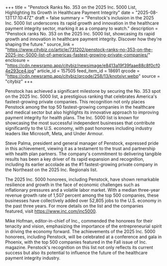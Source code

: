 +++
title = "Penstock Ranks No. 353 on the 2025 Inc. 5000 List, Highlighting Its Growth in Healthcare Payment Integrity"
date = "2025-08-13T17:10:47Z"
draft = false
summary = "Penstock's inclusion in the 2025 Inc. 5000 list underscores its rapid growth and innovation in the healthcare payment integrity sector, marking it as a company to watch."
description = "Penstock ranks No. 353 on the 2025 Inc. 5000 list, showcasing its rapid growth and innovation in healthcare payment integrity. Discover how they're shaping the future."
source_link = "https://www.citybiz.co/article/731202/penstock-ranks-no-353-on-the-2025-inc-5000-list-of-americas-fastest-growing-private-companies/"
enclosure = "https://cdn.newsramp.app/citybiz/newsimage/e8413a19f39faae88c8f0cf04e293ce4.jpg"
article_id = 157505
feed_item_id = 18691
qrcode = "https://cdn.newsramp.app/citybiz/qrcode/258/13/knotxiyr.webp"
source = "citybiz"
+++

<p>Penstock has achieved a significant milestone by securing the No. 353 spot on the 2025 Inc. 5000 list, a prestigious ranking that celebrates America's fastest-growing private companies. This recognition not only places Penstock among the top 50 fastest-growing companies in the healthcare and medical sector but also highlights its innovative approach to improving payment integrity for health plans. The Inc. 5000 list is known for showcasing the most successful independent businesses that contribute significantly to the U.S. economy, with past honorees including industry leaders like Microsoft, Meta, and Under Armour.</p><p>Steve Palma, president and general manager of Penstock, expressed pride in this achievement, viewing it as a testament to the trust and partnership with health plan partners. The company's commitment to delivering tangible results has been a key driver of its rapid expansion and recognition, including its earlier accolade as the #1 fastest-growing private company in the Northeast on the 2025 Inc. Regionals list.</p><p>The 2025 Inc. 5000 honorees, including Penstock, have shown remarkable resilience and growth in the face of economic challenges such as inflationary pressures and a volatile labor market. With a median three-year revenue growth rate of 1,507 percent among the top 500 companies, these businesses have collectively added over 52,805 jobs to the U.S. economy in the past three years. For more details on the list and the companies featured, visit <a href='https://www.inc.com/inc5000' rel='nofollow' target='_blank'>https://www.inc.com/inc5000</a>.</p><p>Mike Hofman, editor-in-chief of Inc., commended the honorees for their tenacity and vision, emphasizing the importance of the entrepreneurial spirit in driving the economy forward. The achievements of the 2025 Inc. 5000 honorees, including Penstock, will be celebrated at a conference and gala in Phoenix, with the top 500 companies featured in the Fall issue of Inc. magazine. Penstock's recognition on this list not only reflects its current success but also its potential to influence the future of the healthcare payment integrity industry.</p>